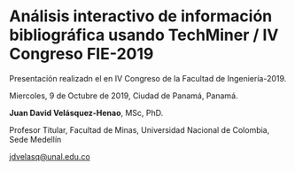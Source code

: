 # Análisis interactivo de información bibliográfica usando TechMiner / IV Congreso FIE-2019


Presentación realizadn el en IV Congreso de la Facultad de Ingeniería-2019.

Miercoles, 9 de Octubre de 2019, Ciudad de Panamá, Panamá.

**Juan David Velásquez-Henao**, MSc, PhD.

Profesor Titular, Facultad de Minas, Universidad Nacional de Colombia, Sede Medellín 

jdvelasq@unal.edu.co




